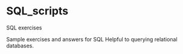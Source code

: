 # SQL_scripts
SQL exercises


Sample exercises and answers for SQL 
Helpful to querying relational databases.
